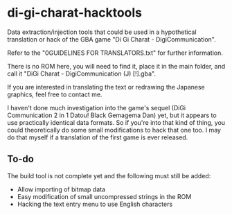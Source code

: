 # di-gi-charat-hacktools

Data extraction/injection tools that could be used in a hypothetical translation or hack of the GBA game "Di Gi Charat - DigiCommunication".

Refer to the "0GUIDELINES FOR TRANSLATORS.txt" for further information.

There is no ROM here, you will need to find it, place it in the main folder, and call it "DiGi Charat - DigiCommunication (J) [!].gba".

If you are interested in translating the text or redrawing the Japanese graphics, feel free to contact me.

I haven't done much investigation into the game's sequel (DiGi Communication 2 in 1 Datou! Black Gemagema Dan) yet, but it appears to use practically identical data formats. So if you're into that kind of thing, you could theoretically do some small modifications to hack that one too. I may do that myself if a translation of the first game is ever released.

## To-do

The build tool is not complete yet and the following must still be added:

- Allow importing of bitmap data
- Easy modification of small uncompressed strings in the ROM
- Hacking the text entry menu to use English characters
